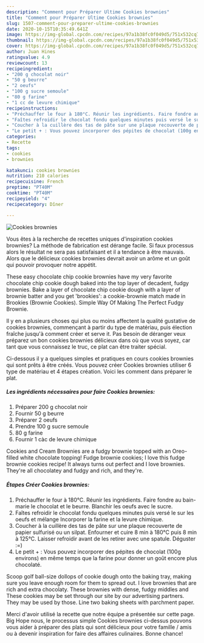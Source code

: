 ```yaml
---
description: "Comment pour Préparer Ultime Cookies brownies"
title: "Comment pour Préparer Ultime Cookies brownies"
slug: 1507-comment-pour-preparer-ultime-cookies-brownies
date: 2020-10-15T10:35:49.641Z
image: https://img-global.cpcdn.com/recipes/97a1b38fc0f049d5/751x532cq70/cookies-brownies-photo-principale-de-la-recette.jpg
thumbnail: https://img-global.cpcdn.com/recipes/97a1b38fc0f049d5/751x532cq70/cookies-brownies-photo-principale-de-la-recette.jpg
cover: https://img-global.cpcdn.com/recipes/97a1b38fc0f049d5/751x532cq70/cookies-brownies-photo-principale-de-la-recette.jpg
author: Juan Hines
ratingvalue: 4.9
reviewcount: 13
recipeingredient:
- "200 g chocolat noir"
- "50 g beurre"
- "2 oeufs"
- "100 g sucre semoule"
- "80 g farine"
- "1 cc de levure chimique"
recipeinstructions:
- "Préchauffer le four à 180°C. Réunir les ingrédients. Faire fondre au bain-marie le chocolat et le beurre. Blanchir les oeufs avec le sucre."
- "Faîtes refroidir le chocolat fondu quelques minutes puis versé le sur les oeufs et mélange Incorporer la farine et la levure chimique."
- "Coucher à la cuillère des tas de pâte sur une plaque recouverte de papier sulfurisé ou un silpat. Enfourner et cuire 8 min à 180°C puis 8 min à 125°C. Laisser refroidir avant de les retirer avec une spatule. Déguster :=)"
- "Le petit + : Vous pouvez incorporer des pépites de chocolat (100g environs) en même temps que la farine pour donner un goût encore plus chocolaté."
categories:
- Recette
tags:
- cookies
- brownies

katakunci: cookies brownies 
nutrition: 210 calories
recipecuisine: French
preptime: "PT40M"
cooktime: "PT40M"
recipeyield: "4"
recipecategory: Dîner

---
```



![Cookies brownies](https://img-global.cpcdn.com/recipes/97a1b38fc0f049d5/751x532cq70/cookies-brownies-photo-principale-de-la-recette.jpg)

Vous êtes à la recherche de recettes uniques d'inspiration cookies brownies? La méthode de fabrication est dérange facile. Si faux processus alors le résultat ne sera pas satisfaisant et il a tendance à être mauvais. Alors que le délicieux cookies brownies devrait avoir un arôme et un goût qui pouvoir provoquer notre appétit.

These easy chocolate chip cookie brownies have my very favorite chocolate chip cookie dough baked into the top layer of decadent, fudgy brownies. Bake a layer of chocolate chip cookie dough with a layer of brownie batter and you get &#39;brookies&#39;: a cookie-brownie match made in Brookies (Brownie Cookies). Simple Way Of Making The Perfect Fudgy Brownie.

Il y en a plusieurs choses qui plus ou moins affectent la qualité gustative de cookies brownies, commençant à partir du type de matériau, puis élection fraîche jusqu'à comment créer et serve it. Pas besoin de déranger veux préparez un bon cookies brownies délicieux dans où que vous soyez, car tant que vous connaissez le truc, ce plat can être traiter spécial.


Ci-dessous il y a quelques simples et pratiques en cours cookies brownies qui sont prêts à être créés. Vous pouvez créer Cookies brownies utiliser 6 type de matériau et 4 étapes création. Voici les comment dans préparer le plat.

<!--inarticleads1-->

##### Les ingrédients nécessaires pour faire Cookies brownies:

1. Préparer 200 g chocolat noir
1. Fournir 50 g beurre
1. Préparer 2 oeufs
1. Prendre 100 g sucre semoule
1.  80 g farine
1. Fournir 1 càc de levure chimique


Cookies and Cream Brownies are a fudgy brownie topped with an Oreo-filled white chocolate topping! Fudge brownie cookies; I love this fudge brownie cookies recipe! It always turns out perfect and I love brownies. They&#39;re all chocolatey and fudgy and rich, and they&#39;re. 

<!--inarticleads2-->

##### Étapes Créer Cookies brownies:

1. Préchauffer le four à 180°C. Réunir les ingrédients. Faire fondre au bain-marie le chocolat et le beurre. Blanchir les oeufs avec le sucre.
1. Faîtes refroidir le chocolat fondu quelques minutes puis versé le sur les oeufs et mélange Incorporer la farine et la levure chimique.
1. Coucher à la cuillère des tas de pâte sur une plaque recouverte de papier sulfurisé ou un silpat. Enfourner et cuire 8 min à 180°C puis 8 min à 125°C. Laisser refroidir avant de les retirer avec une spatule. Déguster :=)
1. Le petit + : Vous pouvez incorporer des pépites de chocolat (100g environs) en même temps que la farine pour donner un goût encore plus chocolaté.


Scoop golf ball-size dollops of cookie dough onto the baking tray, making sure you leave enough room for them to spread out. I love brownies that are rich and extra chocolaty. These brownies with dense, fudgy middles and These cookies may be set through our site by our advertising partners. They may be used by those. Line two baking sheets with parchment paper. 


Merci d'avoir utilisé la recette que notre équipe a présentée sur cette page. Big Hope nous, le processus simple Cookies brownies ci-dessus pouvons vous aider à préparer des plats qui sont délicieux pour votre famille / amis ou à devenir inspiration for faire des affaires culinaires. Bonne chance!
